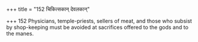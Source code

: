 +++
title = "152 चिकित्सकान् देवलकान्"

+++
152	Physicians, temple-priests, sellers of meat, and those who subsist by shop-keeping must be avoided at sacrifices offered to the gods and to the manes.